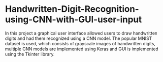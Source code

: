 # Handwritten-Digit-Recognition-using-CNN-with-GUI-user-input
In this project a graphical user interface allowed users to draw handwritten digits and had them recognized using a CNN model. The popular MNIST dataset is used, which consists of grayscale images of handwritten digits, multiple CNN models are implemented using Keras and GUI is implemented using the Tkinter library.

